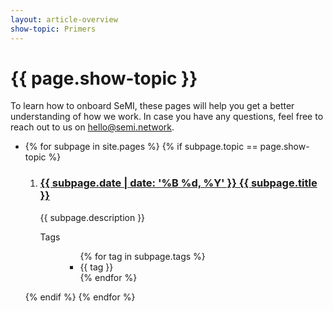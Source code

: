 ```yaml
---
layout: article-overview
show-topic: Primers
---
```


<!-- THIS PAGE CONTAINS THE INDEX FOR THIS FOLDER -->

# {{ page.show-topic }}

To learn how to onboard SeMI, these pages will help you get a better understanding of how we work. In case you have any questions, feel free to reach out to us on [hello@semi.network](mailto:hello@semi.network).

<ul class="article-overview">
    <section>
        <li>
            {% for subpage in site.pages %}
                {% if subpage.topic == page.show-topic %}
                    <ol>
                        <li><h3><a href="{{ subpage.url }}">{{ subpage.date | date: '%B %d, %Y' }} {{ subpage.title }}</a></h3>
                            <p>
                                {{ subpage.description }}
                            </p>
                            <dl class="tags">
                                <dt>Tags</dt>
                                <dd>
                                    <ul class="tags">
                            			{% for tag in subpage.tags %}
                        					<li>{{ tag }}</li>
                        				{% endfor %}
                        			</ul>
                                </dd>
                            </dl>
                        </li>
                    </ol>
                {% endif %}
            {% endfor %}
        </li>
    </section>
</ul>
